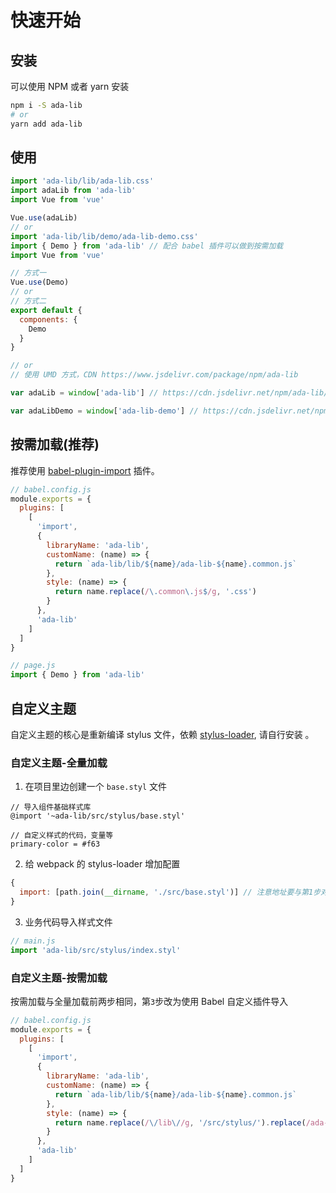 # 快速开始

## 安装

可以使用 NPM 或者 yarn 安装

```bash
npm i -S ada-lib
# or
yarn add ada-lib
```

## 使用

```js
import 'ada-lib/lib/ada-lib.css'
import adaLib from 'ada-lib'
import Vue from 'vue'

Vue.use(adaLib)
// or
import 'ada-lib/lib/demo/ada-lib-demo.css'
import { Demo } from 'ada-lib' // 配合 babel 插件可以做到按需加载
import Vue from 'vue'

// 方式一
Vue.use(Demo)
// or
// 方式二
export default {
  components: {
    Demo
  }
}

// or
// 使用 UMD 方式，CDN https://www.jsdelivr.com/package/npm/ada-lib

var adaLib = window['ada-lib'] // https://cdn.jsdelivr.net/npm/ada-lib/lib/ada-lib.umd.min.js

var adaLibDemo = window['ada-lib-demo'] // https://cdn.jsdelivr.net/npm/ada-lib/lib/demo/ada-lib-demo.umd.min.js

```

## 按需加载(推荐)

推荐使用 [babel-plugin-import](https://github.com/ant-design/babel-plugin-import) 插件。

```js
// babel.config.js
module.exports = {
  plugins: [
    [
      'import',
      {
        libraryName: 'ada-lib',
        customName: (name) => {
          return `ada-lib/lib/${name}/ada-lib-${name}.common.js`
        },
        style: (name) => {
          return name.replace(/\.common\.js$/g, '.css')
        }
      },
      'ada-lib'
    ]
  ]
}

// page.js
import { Demo } from 'ada-lib'
```

## 自定义主题

自定义主题的核心是重新编译 stylus 文件，依赖 [stylus-loader](https://github.com/shama/stylus-loader), 请自行安装 。

### 自定义主题-全量加载

1. 在项目里边创建一个 `base.styl` 文件

```styl
// 导入组件基础样式库
@import '~ada-lib/src/stylus/base.styl'

// 自定义样式的代码，变量等
primary-color = #f63
```

2. 给 webpack 的 stylus-loader 增加配置

```js
{
  import: [path.join(__dirname, './src/base.styl')] // 注意地址要与第1步对应
}
```

3. 业务代码导入样式文件

```js
// main.js
import 'ada-lib/src/stylus/index.styl'
```

### 自定义主题-按需加载

按需加载与全量加载前两步相同，第`3`步改为使用 Babel 自定义插件导入

```js
// babel.config.js
module.exports = {
  plugins: [
    [
      'import',
      {
        libraryName: 'ada-lib',
        customName: (name) => {
          return `ada-lib/lib/${name}/ada-lib-${name}.common.js`
        },
        style: (name) => {
          return name.replace(/\/lib\//g, '/src/stylus/').replace(/ada-lib-(.*)\.common\.js$/g, 'style.styl')
        }
      },
      'ada-lib'
    ]
  ]
}
```
